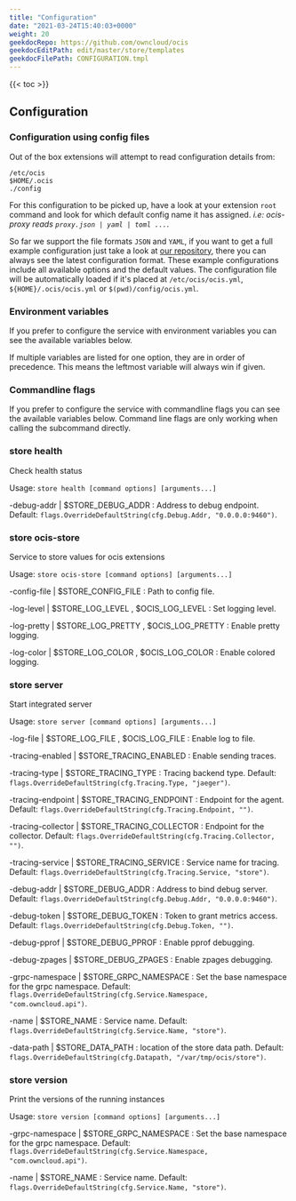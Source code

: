 ```yaml
---
title: "Configuration"
date: "2021-03-24T15:40:03+0000"
weight: 20
geekdocRepo: https://github.com/owncloud/ocis
geekdocEditPath: edit/master/store/templates
geekdocFilePath: CONFIGURATION.tmpl
---
```


{{< toc >}}

## Configuration

### Configuration using config files

Out of the box extensions will attempt to read configuration details from:

```console
/etc/ocis
$HOME/.ocis
./config
```

For this configuration to be picked up, have a look at your extension `root` command and look for which default config name it has assigned. *i.e: ocis-proxy reads `proxy.json | yaml | toml ...`*.

So far we support the file formats `JSON` and `YAML`, if you want to get a full example configuration just take a look at [our repository](https://github.com/owncloud/ocis/tree/master/store/config), there you can always see the latest configuration format. These example configurations include all available options and the default values. The configuration file will be automatically loaded if it's placed at `/etc/ocis/ocis.yml`, `${HOME}/.ocis/ocis.yml` or `$(pwd)/config/ocis.yml`.

### Environment variables

If you prefer to configure the service with environment variables you can see the available variables below.

If multiple variables are listed for one option, they are in order of precedence. This means the leftmost variable will always win if given.

### Commandline flags

If you prefer to configure the service with commandline flags you can see the available variables below. Command line flags are only working when calling the subcommand directly.

### store health

Check health status

Usage: `store health [command options] [arguments...]`

-debug-addr |  $STORE_DEBUG_ADDR
: Address to debug endpoint. Default: `flags.OverrideDefaultString(cfg.Debug.Addr, "0.0.0.0:9460")`.

### store ocis-store

Service to store values for ocis extensions

Usage: `store ocis-store [command options] [arguments...]`

-config-file |  $STORE_CONFIG_FILE
: Path to config file.

-log-level |  $STORE_LOG_LEVEL , $OCIS_LOG_LEVEL
: Set logging level.

-log-pretty |  $STORE_LOG_PRETTY , $OCIS_LOG_PRETTY
: Enable pretty logging.

-log-color |  $STORE_LOG_COLOR , $OCIS_LOG_COLOR
: Enable colored logging.

### store server

Start integrated server

Usage: `store server [command options] [arguments...]`

-log-file |  $STORE_LOG_FILE , $OCIS_LOG_FILE
: Enable log to file.

-tracing-enabled |  $STORE_TRACING_ENABLED
: Enable sending traces.

-tracing-type |  $STORE_TRACING_TYPE
: Tracing backend type. Default: `flags.OverrideDefaultString(cfg.Tracing.Type, "jaeger")`.

-tracing-endpoint |  $STORE_TRACING_ENDPOINT
: Endpoint for the agent. Default: `flags.OverrideDefaultString(cfg.Tracing.Endpoint, "")`.

-tracing-collector |  $STORE_TRACING_COLLECTOR
: Endpoint for the collector. Default: `flags.OverrideDefaultString(cfg.Tracing.Collector, "")`.

-tracing-service |  $STORE_TRACING_SERVICE
: Service name for tracing. Default: `flags.OverrideDefaultString(cfg.Tracing.Service, "store")`.

-debug-addr |  $STORE_DEBUG_ADDR
: Address to bind debug server. Default: `flags.OverrideDefaultString(cfg.Debug.Addr, "0.0.0.0:9460")`.

-debug-token |  $STORE_DEBUG_TOKEN
: Token to grant metrics access. Default: `flags.OverrideDefaultString(cfg.Debug.Token, "")`.

-debug-pprof |  $STORE_DEBUG_PPROF
: Enable pprof debugging.

-debug-zpages |  $STORE_DEBUG_ZPAGES
: Enable zpages debugging.

-grpc-namespace |  $STORE_GRPC_NAMESPACE
: Set the base namespace for the grpc namespace. Default: `flags.OverrideDefaultString(cfg.Service.Namespace, "com.owncloud.api")`.

-name |  $STORE_NAME
: Service name. Default: `flags.OverrideDefaultString(cfg.Service.Name, "store")`.

-data-path |  $STORE_DATA_PATH
: location of the store data path. Default: `flags.OverrideDefaultString(cfg.Datapath, "/var/tmp/ocis/store")`.

### store version

Print the versions of the running instances

Usage: `store version [command options] [arguments...]`

-grpc-namespace |  $STORE_GRPC_NAMESPACE
: Set the base namespace for the grpc namespace. Default: `flags.OverrideDefaultString(cfg.Service.Namespace, "com.owncloud.api")`.

-name |  $STORE_NAME
: Service name. Default: `flags.OverrideDefaultString(cfg.Service.Name, "store")`.


